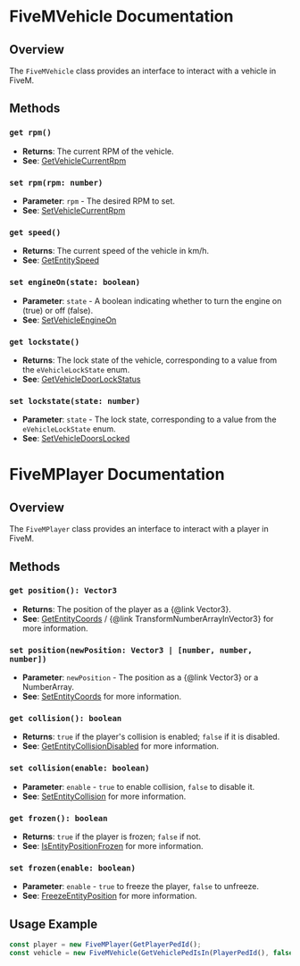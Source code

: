 # FiveMVehicle Documentation

## Overview
The `FiveMVehicle` class provides an interface to interact with a vehicle in FiveM.

## Methods

### `get rpm()`
- **Returns**: The current RPM of the vehicle.
- **See**: [GetVehicleCurrentRpm](https://docs.fivem.net/natives/?_0xE7B12B54)

### `set rpm(rpm: number)`
- **Parameter**: `rpm` - The desired RPM to set.
- **See**: [SetVehicleCurrentRpm](https://docs.fivem.net/natives/?_0x2A01A8FC)

### `get speed()`
- **Returns**: The current speed of the vehicle in km/h.
- **See**: [GetEntitySpeed](https://docs.fivem.net/natives/?_0xD5037BA82E12416F)

### `set engineOn(state: boolean)`
- **Parameter**: `state` - A boolean indicating whether to turn the engine on (true) or off (false).
- **See**: [SetVehicleEngineOn](https://docs.fivem.net/natives/?_0x2497C4717C8B881E)

### `get lockstate()`
- **Returns**: The lock state of the vehicle, corresponding to a value from the `eVehicleLockState` enum.
- **See**: [GetVehicleDoorLockStatus](https://docs.fivem.net/natives/?_0x25BC98A59C2EA962)

### `set lockstate(state: number)`
- **Parameter**: `state` - The lock state, corresponding to a value from the `eVehicleLockState` enum.
- **See**: [SetVehicleDoorsLocked](https://docs.fivem.net/natives/?_0xB664292EAECF7FA6)

# FiveMPlayer Documentation

## Overview
The `FiveMPlayer` class provides an interface to interact with a player in FiveM.

## Methods

### `get position(): Vector3`
- **Returns**: The position of the player as a {@link Vector3}.
- **See**: [GetEntityCoords](https://docs.fivem.net/natives/?_0x3FEF770D40960D5A) / {@link TransformNumberArrayInVector3} for more information.

### `set position(newPosition: Vector3 | [number, number, number])`
- **Parameter**: `newPosition` - The position as a {@link Vector3} or a NumberArray.
- **See**: [SetEntityCoords](https://docs.fivem.net/natives/?_0xDF70B41B) for more information.

### `get collision(): boolean`
- **Returns**: `true` if the player's collision is enabled; `false` if it is disabled.
- **See**: [GetEntityCollisionDisabled](https://docs.fivem.net/natives/?_0xCCF1E97BEFDAE480) for more information.

### `set collision(enable: boolean)`
- **Parameter**: `enable` - `true` to enable collision, `false` to disable it.
- **See**: [SetEntityCollision](https://docs.fivem.net/natives/?_0x1A9205C1B9EE827F) for more information.

### `get frozen(): boolean`
- **Returns**: `true` if the player is frozen; `false` if not.
- **See**: [IsEntityPositionFrozen](https://docs.fivem.net/natives/?_0xEDBE6ADD) for more information.

### `set frozen(enable: boolean)`
- **Parameter**: `enable` - `true` to freeze the player, `false` to unfreeze.
- **See**: [FreezeEntityPosition](https://docs.fivem.net/natives/?_0x65C16D57) for more information.

## Usage Example

```typescript
const player = new FiveMPlayer(GetPlayerPedId();
const vehicle = new FiveMVehicle(GetVehiclePedIsIn(PlayerPedId(), false););
````
